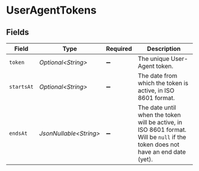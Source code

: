 # UserAgentTokens


## Fields

| Field                                                                                                                          | Type                                                                                                                           | Required                                                                                                                       | Description                                                                                                                    |
| ------------------------------------------------------------------------------------------------------------------------------ | ------------------------------------------------------------------------------------------------------------------------------ | ------------------------------------------------------------------------------------------------------------------------------ | ------------------------------------------------------------------------------------------------------------------------------ |
| `token`                                                                                                                        | *Optional\<String>*                                                                                                            | :heavy_minus_sign:                                                                                                             | The unique User-Agent token.                                                                                                   |
| `startsAt`                                                                                                                     | *Optional\<String>*                                                                                                            | :heavy_minus_sign:                                                                                                             | The date from which the token is active, in ISO 8601 format.                                                                   |
| `endsAt`                                                                                                                       | *JsonNullable\<String>*                                                                                                        | :heavy_minus_sign:                                                                                                             | The date until when the token will be active, in ISO 8601 format. Will be `null` if the token does not have an end date (yet). |